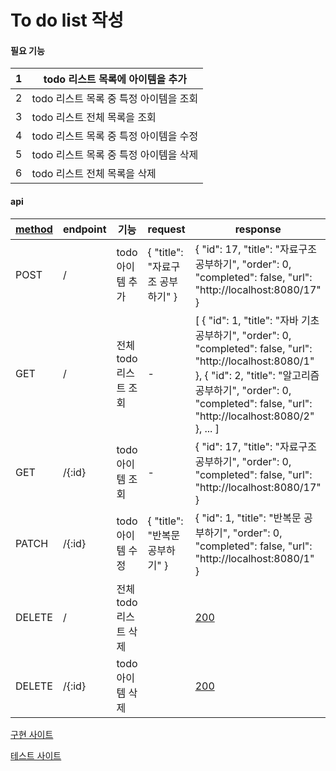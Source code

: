 # To do list 작성



#### 필요 기능

| 1    | todo 리스트 목록에 아이템을 추가        |
| ---- | --------------------------------------- |
| 2    | todo  리스트 목록 중 특정 아이템을 조회 |
| 3    | todo 리스트 전체 목록을 조회            |
| 4    | todo 리스트 목록 중 특정 아이템을 수정  |
| 5    | todo 리스트 목록 중 특정 아이템을 삭제  |
| 6    | todo 리스트 전체 목록을 삭제            |



#### api

| [method](https://www.w3.org/Protocols/rfc2616/rfc2616-sec9.html) | endpoint | 기능                  | request                              | response                                                     |
| ------------------------------------------------------------ | -------- | --------------------- | ------------------------------------ | ------------------------------------------------------------ |
| POST                                                         | /        | todo 아이템 추가      | {     "title": "자료구조 공부하기" } | {     "id": 17,     "title": "자료구조 공부하기",     "order": 0,     "completed": false,     "url": "http://localhost:8080/17" } |
| GET                                                          | /        | 전체 todo 리스트 조회 | -                                    | [     {         "id": 1,         "title": "자바 기초 공부하기",         "order": 0,         "completed": false,         "url": "http://localhost:8080/1"     },     {         "id": 2,         "title": "알고리즘 공부하기",         "order": 0,         "completed": false,         "url": "http://localhost:8080/2"     },  ...  ] |
| GET                                                          | /{:id}   | todo 아이템 조회      | -                                    | {     "id": 17,     "title": "자료구조 공부하기",     "order": 0,     "completed": false,     "url": "http://localhost:8080/17" } |
| PATCH                                                        | /{:id}   | todo 아이템 수정      | {     "title": "반복문 공부하기" }   | {     "id": 1,     "title": "반복문 공부하기",     "order": 0,     "completed": false,     "url": "http://localhost:8080/1" } |
| DELETE                                                       | /        | 전체 todo 리스트 삭제 |                                      | [200](https://ko.wikipedia.org/wiki/HTTP_상태_코드)          |
| DELETE                                                       | /{:id}   | todo 아이템 삭제      |                                      | [200](https://ko.wikipedia.org/wiki/HTTP_상태_코드)          |



[구현 사이트](https://www.todobackend.com/client/index.html?http://todobackend-aiohttp.herokuapp.com)

[테스트 사이트](https://www.todobackend.com/specs/index.html)

